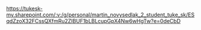 https://tukesk-my.sharepoint.com/:v:/g/personal/martin_novysedlak_2_student_tuke_sk/ESqdZzoX32FCssQXfmRu2ZIBUF1bLBLcupGpX4Nw6wHgTw?e=0deCbD